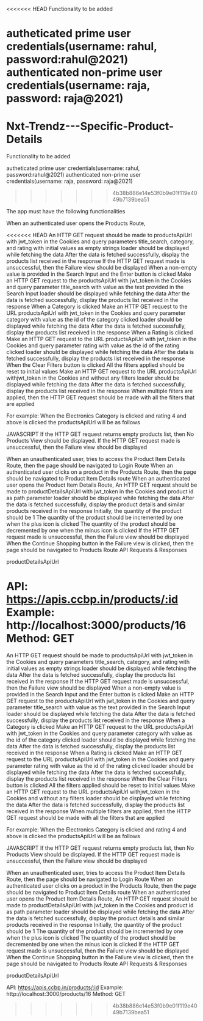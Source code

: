 <<<<<<< HEAD
Functionality to be added

autheticated prime user credentials(username: rahul, password:rahul@2021) authenticated non-prime user credentials(username: raja, password: raja@2021)
=======
# Nxt-Trendz---Specific-Product-Details

Functionality to be added

autheticated prime user credentials(username: rahul, password:rahul@2021)
authenticated non-prime user credentials(username: raja, password: raja@2021)
>>>>>>> 4b38b886e14e53f0b9e01f119e4049b7139bea51

The app must have the following functionalities

When an authenticated user opens the Products Route,

<<<<<<< HEAD
An HTTP GET request should be made to productsApiUrl with jwt_token in the Cookies and query parameters title_search, category, and rating with initial values as empty strings loader should be displayed while fetching the data After the data is fetched successfully, display the products list received in the response If the HTTP GET request made is unsuccessful, then the Failure view should be displayed When a non-empty value is provided in the Search Input and the Enter button is clicked Make an HTTP GET request to the productsApiUrl with jwt_token in the Cookies and query parameter title_search with value as the text provided in the Search Input loader should be displayed while fetching the data After the data is fetched successfully, display the products list received in the response When a Category is clicked Make an HTTP GET request to the URL productsApiUrl with jwt_token in the Cookies and query parameter category with value as the id of the category clicked loader should be
displayed while fetching the data After the data is fetched successfully, display the products list received in the response When a Rating is clicked Make an HTTP GET request to the URL productsApiUrl with jwt_token in the Cookies and query parameter rating with value as the id of the rating clicked loader should be displayed while fetching the data After the data is fetched successfully, display the products list received in the response When the Clear Filters button is clicked All the filters applied should be reset to initial values Make an HTTP GET request to the URL productsApiUrl withjwt_token in the Cookies and without any filters loader should be displayed while fetching the data After the data is fetched successfully, display the products list received in the response When multiple filters are applied, then the HTTP GET request should be made with all the filters that are applied

For example: When the Electronics Category is clicked and rating 4 and above is clicked the productsApiUrl will be as follows

JAVASCRIPT If the HTTP GET request returns empty products list, then No Products View should be displayed. If the HTTP GET request made is unsuccessful, then the Failure view should be displayed

When an unauthenticated user, tries to access the Product Item Details Route, then the page should be navigated to Login Route When an authenticated user clicks on a product in the Products Route, then the page should be navigated to Product Item Details route When an authenticated user opens the Product Item Details Route, An HTTP GET request should be made to productDetailsApiUrl with jwt_token in the Cookies and product id as path parameter loader should be displayed while fetching the data After the data is fetched successfully, display the product details and similar products received in the response Initially, the quantity of the product should be 1 The quantity of the product should be incremented by one when the plus icon is clicked The quantity of the product should be decremented by one when the minus icon is clicked If the HTTP GET request made is unsuccessful, then the Failure view should be displayed When the Continue Shopping button in the Failure view is clicked, then
the page should be navigated to Products Route API Requests & Responses

productDetailsApiUrl

API: https://apis.ccbp.in/products/:id Example: http://localhost:3000/products/16 Method: GET
=======
An HTTP GET request should be made to productsApiUrl with jwt_token in the Cookies and query parameters title_search, category, and rating with initial values as empty strings
loader should be displayed while fetching the data
After the data is fetched successfully, display the products list received in the response
If the HTTP GET request made is unsuccessful, then the Failure view should be displayed
When a non-empty value is provided in the Search Input and the Enter button is clicked
Make an HTTP GET request to the productsApiUrl with jwt_token in the Cookies and query parameter title_search with value as the text provided in the Search Input
loader should be displayed while fetching the data
After the data is fetched successfully, display the products list received in the response
When a Category is clicked
Make an HTTP GET request to the URL productsApiUrl with jwt_token in the Cookies and query parameter category with value as the id of the category clicked
loader should be displayed while fetching the data
After the data is fetched successfully, display the products list received in the response
When a Rating is clicked
Make an HTTP GET request to the URL productsApiUrl with jwt_token in the Cookies and query parameter rating with value as the id of the rating clicked
loader should be displayed while fetching the data
After the data is fetched successfully, display the products list received in the response
When the Clear Filters button is clicked
All the filters applied should be reset to initial values
Make an HTTP GET request to the URL productsApiUrl withjwt_token in the Cookies and without any filters
loader should be displayed while fetching the data
After the data is fetched successfully, display the products list received in the response
When multiple filters are applied, then the HTTP GET request should be made with all the filters that are applied

For example: When the Electronics Category is clicked and rating 4 and above is clicked the productsApiUrl will be as follows

JAVASCRIPT
If the HTTP GET request returns empty products list, then No Products View should be displayed.
If the HTTP GET request made is unsuccessful, then the Failure view should be displayed

When an unauthenticated user, tries to access the Product Item Details Route, then the page should be navigated to Login Route
When an authenticated user clicks on a product in the Products Route, then the page should be navigated to Product Item Details route
When an authenticated user opens the Product Item Details Route,
An HTTP GET request should be made to productDetailsApiUrl with jwt_token in the Cookies and product id as path parameter
loader should be displayed while fetching the data
After the data is fetched successfully, display the product details and similar products received in the response
Initially, the quantity of the product should be 1
The quantity of the product should be incremented by one when the plus icon is clicked
The quantity of the product should be decremented by one when the minus icon is clicked
If the HTTP GET request made is unsuccessful, then the Failure view should be displayed
When the Continue Shopping button in the Failure view is clicked, then the page should be navigated to Products Route
API Requests & Responses

productDetailsApiUrl

API: https://apis.ccbp.in/products/:id
Example: http://localhost:3000/products/16
Method: GET
>>>>>>> 4b38b886e14e53f0b9e01f119e4049b7139bea51
